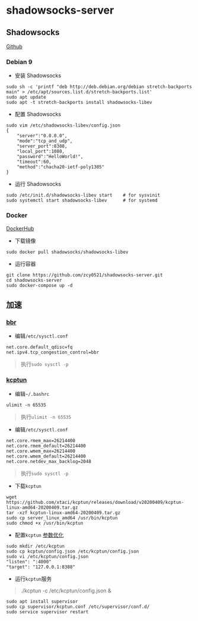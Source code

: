 # shadowsocks-server

## Shadowsocks

[Github](https://github.com/shadowsocks/shadowsocks-libev)

### Debian 9

- 安装 Shadowsocks

```shell script
sudo sh -c 'printf "deb http://deb.debian.org/debian stretch-backports main" > /etc/apt/sources.list.d/stretch-backports.list'
sudo apt update
sudo apt -t stretch-backports install shadowsocks-libev
```

- 配置 Shadowsocks

```shell script
sudo vim /etc/shadowsocks-libev/config.json
{
    "server":"0.0.0.0",
    "mode":"tcp_and_udp",
    "server_port":8388,
    "local_port":1080,
    "password":"HelloWorld!",
    "timeout":60,
    "method":"chacha20-ietf-poly1305"
}
```

- 运行 Shadowsocks

```shell script
sudo /etc/init.d/shadowsocks-libev start    # for sysvinit
sudo systemctl start shadowsocks-libev      # for systemd
```

### Docker

[DockerHub](https://hub.docker.com/r/shadowsocks/shadowsocks-libev)

- 下载镜像

```shell script
sudo docker pull shadowsocks/shadowsocks-libev
```

- 运行容器

```shell script
git clone https://github.com/zcy0521/shadowsocks-server.git
cd shadowsocks-server
sudo docker-compose up -d
```

## 加速

### [bbr](https://github.com/google/bbr)

- 编辑`/etc/sysctl.conf`

```shell script
net.core.default_qdisc=fq
net.ipv4.tcp_congestion_control=bbr
```

> 执行`sudo sysctl -p`

### [kcptun](https://github.com/xtaci/kcptun)

- 编辑`~/.bashrc`

```shell script
ulimit -n 65535
```

> 执行`ulimit -n 65535`

- 编辑`/etc/sysctl.conf`

```shell script
net.core.rmem_max=26214400
net.core.rmem_default=26214400
net.core.wmem_max=26214400
net.core.wmem_default=26214400
net.core.netdev_max_backlog=2048
```

> 执行`sudo sysctl -p`

- 下载`kcptun`

```shell script
wget https://github.com/xtaci/kcptun/releases/download/v20200409/kcptun-linux-amd64-20200409.tar.gz
tar -xzf kcptun-linux-amd64-20200409.tar.gz
sudo cp server_linux_amd64 /usr/bin/kcptun
sudo chmod +x /usr/bin/kcptun
```

- 配置`kcptun` [参数优化](https://github.com/xtaci/kcptun/issues/251)

```shell script
sudo mkdir /etc/kcptun
sudo cp kcptun/config.json /etc/kcptun/config.json
sudo vi /etc/kcptun/config.json
"listen": ":4000"
"target": "127.0.0.1:8388"
```

- 运行`kcptun`服务

> ./kcptun -c /etc/kcptun/config.json &

```shell script
sudo apt install supervisor
sudo cp supervisor/kcptun.conf /etc/supervisor/conf.d/
sudo service supervisor restart
```
